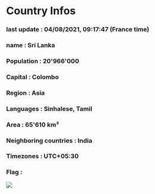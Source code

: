 # Country  Infos
### last update : 04/08/2021, 09:17:47 (France time)

### name : Sri Lanka
### Population : 20'966'000
### Capital : Colombo
### Region : Asia
### Languages : Sinhalese, Tamil
### Area : 65'610 km²
### Neighboring countries : India
### Timezones : UTC+05:30

### Flag :
![](https://restcountries.eu/data/lka.svg)